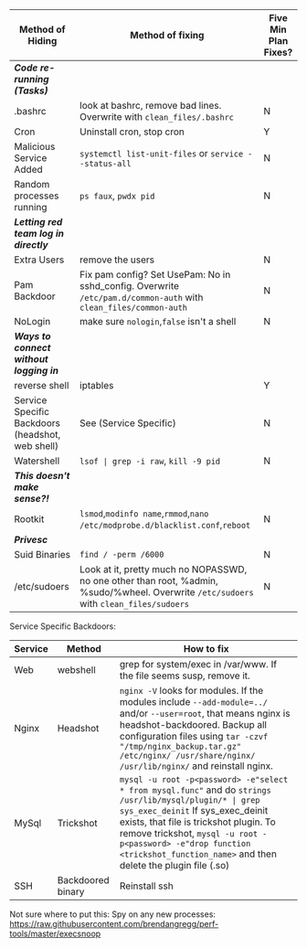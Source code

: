 | Method of Hiding | Method of fixing | Five Min Plan Fixes?  |
|----------|------------------------|---|
| ***Code re-running (Tasks)*** | | |
| .bashrc       | look at bashrc, remove bad lines. Overwrite with `clean_files/.bashrc` |  N |
| Cron | Uninstall cron, stop cron  | Y |
| Malicious Service Added | `systemctl list-unit-files` or `service --status-all`  | N  |
| Random processes running | `ps faux`, `pwdx pid` | N |
| ***Letting red team log in directly*** | | |
| Extra Users | remove the users  | N  |
| Pam Backdoor | Fix pam config? Set UsePam: No in sshd_config. Overwrite `/etc/pam.d/common-auth` with `clean_files/common-auth`  | N  |
| NoLogin | make sure `nologin`,`false` isn't a shell| N |
| ***Ways to connect without logging in*** | | |
| reverse shell | iptables | Y  |
| Service Specific Backdoors (headshot, web shell) | See (Service Specific)  | N |
| Watershell | `lsof \| grep -i raw`, `kill -9 pid` | N |
| ***This doesn't make sense?!***| | | 
| Rootkit | `lsmod`,`modinfo name`,`rmmod`,`nano /etc/modprobe.d/blacklist.conf`,`reboot`  | N |
| ***Privesc*** | | |
| Suid Binaries | `find / -perm /6000` | N |
| /etc/sudoers | Look at it, pretty much no NOPASSWD, no one other than root, %admin, %sudo/%wheel. Overwrite `/etc/sudoers` with `clean_files/sudoers`  | N | 

Service Specific Backdoors:

| Service | Method | How to fix  |
|----------|------------------------|----------|
| Web | webshell | grep for system/exec in /var/www. If the file seems susp, remove it. |
| Nginx | Headshot | `nginx -V` looks for modules. If the modules include `--add-module=../` and/or `--user=root`, that means nginx is headshot-backdoored. Backup all configuration files using `tar -czvf "/tmp/nginx_backup.tar.gz" /etc/nginx/ /usr/share/nginx/ /usr/lib/nginx/` and reinstall nginx. |
| MySql | Trickshot | `mysql -u root -p<password> -e"select * from mysql.func"` and do `strings /usr/lib/mysql/plugin/* \| grep sys_exec_deinit` If sys_exec_deinit exists, that file is trickshot plugin. To remove trickshot, `mysql -u root -p<password> -e"drop function <trickshot_function_name>` and then delete the plugin file (<trickshot>.so) | 
| SSH | Backdoored binary | Reinstall ssh |

Not sure where to put this:
Spy on any new processes:
https://raw.githubusercontent.com/brendangregg/perf-tools/master/execsnoop
